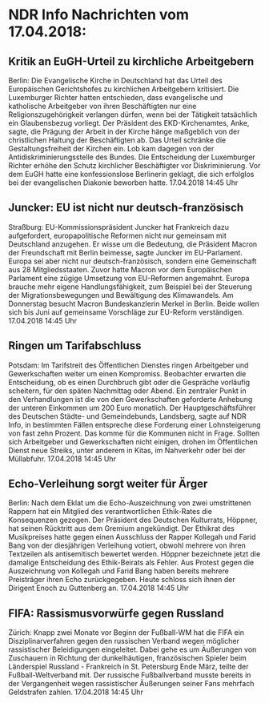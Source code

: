 # NDR Info Nachrichten vom 17.04.2018:


## Kritik an EuGH-Urteil zu kirchliche Arbeitgebern
Berlin: Die Evangelische Kirche in Deutschland hat das Urteil des Europäischen Gerichtshofes zu kirchlichen Arbeitgebern kritisiert. Die Luxemburger Richter hatten entschieden, dass evangelische und katholische Arbeitgeber von ihren Beschäftigten nur eine Religionszugehörigkeit verlangen dürfen, wenn bei der Tätigkeit tatsächlich ein Glaubensbezug vorliegt. Der Präsident des EKD-Kirchenamtes, Anke, sagte, die Prägung der Arbeit in der Kirche hänge maßgeblich von der christlichen Haltung der Beschäftigten ab. Das Urteil schränke die Gestaltungsfreiheit der Kirchen ein. Lob kam dagegen von der Antidiskriminierungsstelle des Bundes. Die Entscheidung der Luxemburger Richter erhöhe den Schutz kirchlicher Beschäftigter vor Diskriminierung. Vor dem EuGH hatte eine konfessionslose Berlinerin geklagt, die sich erfolglos bei der evangelischen Diakonie beworben hatte. 17.04.2018 14:45 Uhr 

## Juncker: EU ist nicht nur deutsch-französisch
Straßburg: EU-Kommissionspräsident Juncker hat Frankreich dazu aufgefordert, europapolitische Reformen nicht nur gemeinsam mit Deutschland anzugehen. Er wisse um die Bedeutung, die Präsident Macron der Freundschaft mit Berlin beimesse, sagte Juncker im EU-Parlament. Europa sei aber nicht nur deutsch-französisch, sondern eine Gemeinschaft aus 28 Mitgliedsstaaten. Zuvor hatte Macron vor dem Europäischen Parlament eine zügige Umsetzung von EU-Reformen angemahnt. Europa brauche mehr eigene Handlungsfähigkeit, zum Beispiel bei der Steuerung der Migrationsbewegungen und Bewältigung des Klimawandels. Am Donnerstag besucht Macron Bundeskanzlerin Merkel in Berlin. Beide wollen sich bis Juni auf gemeinsame Vorschläge zur EU-Reform verständigen. 17.04.2018 14:45 Uhr 

## Ringen um Tarifabschluss
Potsdam: Im Tarifstreit des Öffentlichen Dienstes ringen Arbeitgeber und Gewerkschaften weiter um einen Kompromiss. Beobachter erwarten die Entscheidung, ob es einen Durchbruch gibt oder die Gespräche vorläufig scheitern, für den späten Nachmittag oder Abend. Ein zentraler Punkt in den Verhandlungen ist die von den Gewerkschaften geforderte Anhebung der unteren Einkommen um 200 Euro monatlich. Der Hauptgeschäftsführer des Deutschen Städte- und Gemeindebunds, Landsberg, sagte auf NDR Info, in bestimmten Fällen entspreche diese Forderung einer Lohnsteigerung von fast zehn Prozent. Das komme für die Kommunen nicht in Frage. Sollten sich Arbeitgeber und Gewerkschaften nicht einigen, drohen im Öffentlichen Dienst neue Streiks, unter anderem in Kitas, im Nahverkehr oder bei der Müllabfuhr. 17.04.2018 14:45 Uhr 

## Echo-Verleihung sorgt weiter für Ärger
Berlin: Nach dem Eklat um die Echo-Auszeichnung von zwei umstrittenen Rappern hat ein Mitglied des verantwortlichen Ethik-Rates die Konsequenzen gezogen. Der Präsident des Deutschen Kulturrats, Höppner, hat seinen Rücktritt aus dem Gremium angekündigt. Der Ethikrat des Musikpreises hatte gegen einen Ausschluss der Rapper Kollegah und Farid Bang von der diesjährigen Verleihung votiert, obwohl mehrere von ihren Textzeilen als antisemitisch bewertet werden. Höppner bezeichnete jetzt die damalige Entscheidung des Ethik-Beirats als Fehler. Aus Protest gegen die Auszeichnung von Kollegah und Farid Bang haben bereits mehrere Preisträger ihren Echo zurückgegeben. Heute schloss sich ihnen der Dirigent Enoch zu Guttenberg an. 17.04.2018 14:45 Uhr 

## FIFA: Rassismusvorwürfe gegen Russland
Zürich: Knapp zwei Monate vor Beginn der Fußball-WM hat die FIFA ein Disziplinarverfahren gegen den russischen Verband wegen möglicher
rassistischer Beleidigungen eingeleitet. Dabei gehe es um Äußerungen von Zuschauern in Richtung der dunkelhäutigen, französischen Spieler beim Länderspiel Russland - Frankreich in St. Petersburg Ende März, teilte der Fußball-Weltverband mit. Der russische Fußballverband musste bereits in der Vergangenheit wegen rassistischer Äußerungen seiner Fans mehrfach Geldstrafen zahlen. 17.04.2018 14:45 Uhr 
